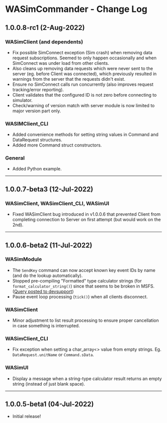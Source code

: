 # WASimCommander - Change Log

## 1.0.0.8-rc1 (2-Aug-2022)
### WASimClient (and dependents)
* Fix possible SimConnect exception (Sim crash) when removing data request subscriptions. Seemed to only happen occasionally and when SimConnect was under load from other clients.
* Also cleans up removing data requests which were never sent to the server (eg. before Client was connected), which previously resulted in warnings from the server that the requests didn't exist.
* Ensure no SimConnect calls run concurrently (also improves request tracking/error reporting).
* Client validates that the configured ID is not zero before connecting to simulator.
* Check/warning of version match with server module is now limited to major version part only.

### WASIMClient_CLI
* Added convenience methods for setting string values in Command and DataRequest structures.
* Added more Command struct constructors.

### General
* Added Python example.

---
## 1.0.0.7-beta3 (12-Jul-2022)
### WASimClient, WASimClient_CLI, WASimUI
* Fixed WASimClient bug introduced in v1.0.0.6 that prevented Client from completing connection to Server on first attempt (but would work on the 2nd).

---
## 1.0.0.6-beta2 (11-Jul-2022)
### WASimModule
* The `SendKey` command can now accept known key event IDs by name (and do the lookup automatically).
* Stopped pre-compiling "Formatted" type calculator strings (for `format_calculator_string()`) since that seems to be broken in MSFS.
  ([Query posted to devsupport](https://devsupport.flightsimulator.com/questions/9513/gauge-calculator-code-precompile-with-code-meant-f.html))
* Pause event loop processing (`tick()`) when all clients disconnect.

### WASimClient
* Minor adjustment to list result processing to ensure proper cancellation in case something is interrupted.

### WASimClient_CLI
* Fix exception when setting a char_array<> value from empty strings. Eg. `DataRequest.unitName` or `Command.sData`.

### WASimUI
* Display a message when a string-type calculator result returns an empty string (instead of just blank space).

---
## 1.0.0.5-beta1 (04-Jul-2022)
- Initial release!
